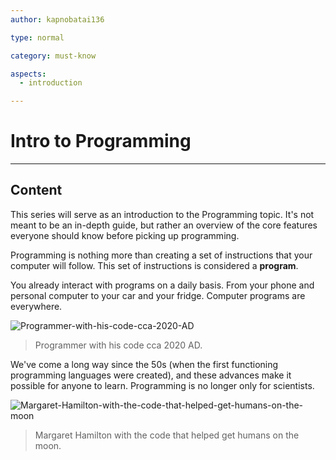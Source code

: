 ```yaml
---
author: kapnobatai136

type: normal

category: must-know

aspects:
  - introduction

---
```


# Intro to Programming

---
## Content

This series will serve as an introduction to the Programming topic. It's not meant to be an in-depth guide, but rather an overview of the core features everyone should know before picking up programming.

Programming is nothing more than creating a set of instructions that your computer will follow. This set of instructions is considered a **program**.

You already interact with programs on a daily basis. From your phone and personal computer to your car and your fridge. Computer programs are everywhere.

![Programmer-with-his-code-cca-2020-AD](https://img.enkipro.com/eb78af66dd322c4af4b0de2087defb53.jpeg)

> Programmer with his code cca 2020 AD.

We've come a long way since the 50s (when the first functioning programming languages were created), and these advances make it possible for anyone to learn. Programming is no longer only for scientists.

![Margaret-Hamilton-with-the-code-that-helped-get-humans-on-the-moon](https://img.enkipro.com/2f391bea71138c89b937f6cab4dc3612.jpeg)

> Margaret Hamilton with the code that helped get humans on the moon.